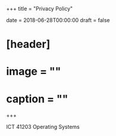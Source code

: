 +++
title = "Privacy Policy"

date = 2018-06-28T00:00:00
draft = false

# [header]
# image = ""
# caption = ""
+++

ICT 41203 Operating Systems
